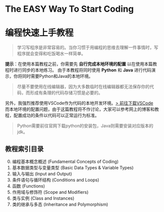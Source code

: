 # The EASY Way To Start Coding

# 编程快速上手教程

> 学习写程序是非常容易的。当你习惯于用编程的思维去理解一件事情时，写程序就会变得和吃饭喝水一样简单。

**提示**：在使用本篇教程之前，你需要先 **自行完成本地环境的配置** 以在使用本篇教程时进行同步的本地练习。
由于本教程将同时使用 **Python** 和 **Java** 进行代码演示，你将同时需要Python和Java的本地环境。

> 尽量不要使用在线编辑器，因为大多数临时在线编辑器都无法保存你的代码，而形成有条理的代码存储习惯是必要的。

另外，我强烈推荐使用VSCode作为代码的本地开发环境。[> 前往下载VSCode](https://code.visualstudio.com/)
<br>而本地环境的配置问题，由于这篇教程将不作讨论，大家可以参考网上的博客和教程，配置成功的条件以代码可以正常运行为标准。
> Python需要前往官网下载python的安装包，Java则需要安装对应版本的jdk。

## 教程索引目录
0. 编程基本概念概述 (Fundamental Concepts of Coding)
1. 基本数据类型与变量类型 (Basic Data Types & Variable Types)
2. 输入与输出 (Input and Output)
3. 条件语句与循环结构 (Conditions and Loops)
4. 函数 (Functions)
5. 作用域与修饰符 (Scope and Modifiers)
6. 类与实例 (Class and Instances)
7. 类的继承与多态 (Inheritance and Polymorphism)
